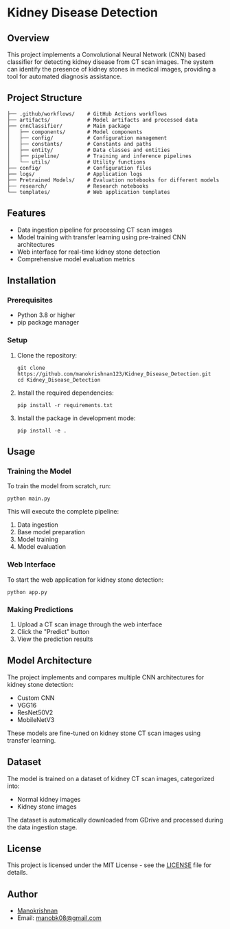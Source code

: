 # Kidney Disease Detection

## Overview
This project implements a Convolutional Neural Network (CNN) based classifier for detecting kidney disease from CT scan images. The system can identify the presence of kidney stones in medical images, providing a tool for automated diagnosis assistance.

## Project Structure
```
├── .github/workflows/    # GitHub Actions workflows
├── artifacts/            # Model artifacts and processed data
├── cnnClassifier/        # Main package
│   ├── components/       # Model components
│   ├── config/           # Configuration management
│   ├── constants/        # Constants and paths
│   ├── entity/           # Data classes and entities
│   ├── pipeline/         # Training and inference pipelines
│   └── utils/            # Utility functions
├── config/               # Configuration files
├── logs/                 # Application logs
├── Pretrained Models/    # Evaluation notebooks for different models
├── research/             # Research notebooks
└── templates/            # Web application templates
```

## Features
- Data ingestion pipeline for processing CT scan images
- Model training with transfer learning using pre-trained CNN architectures
- Web interface for real-time kidney stone detection
- Comprehensive model evaluation metrics

## Installation

### Prerequisites
- Python 3.8 or higher
- pip package manager

### Setup
1. Clone the repository:
   ```
   git clone https://github.com/manokrishnan123/Kidney_Disease_Detection.git
   cd Kidney_Disease_Detection
   ```
2. Install the required dependencies:
   ```
   pip install -r requirements.txt
   ```

3. Install the package in development mode:
   ```
   pip install -e .
   ```

## Usage

### Training the Model
To train the model from scratch, run:
```
python main.py
```

This will execute the complete pipeline:
1. Data ingestion
2. Base model preparation
3. Model training
4. Model evaluation

### Web Interface
To start the web application for kidney stone detection:
```
python app.py
```

### Making Predictions
1. Upload a CT scan image through the web interface
2. Click the "Predict" button
3. View the prediction results

## Model Architecture
The project implements and compares multiple CNN architectures for kidney stone detection:
- Custom CNN
- VGG16
- ResNet50V2
- MobileNetV3

These models are fine-tuned on kidney stone CT scan images using transfer learning.

## Dataset
The model is trained on a dataset of kidney CT scan images, categorized into:
- Normal kidney images
- Kidney stone images

The dataset is automatically downloaded from GDrive and processed during the data ingestion stage.

## License
This project is licensed under the MIT License - see the [LICENSE](LICENSE) file for details.

## Author
- [Manokrishnan](https://github.com/manokrishnan123)
- Email: manobk08@gmail.com